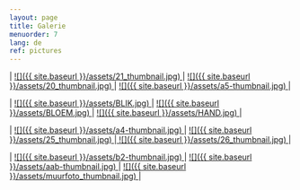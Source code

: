 ```yaml
---
layout: page
title: Galerie
menuorder: 7
lang: de
ref: pictures
---
```


| <a href="/assets/21.JPG"> ![]({{ site.baseurl }}/assets/21_thumbnail.jpg) </a> | <a href="/assets/20.jpg"> ![]({{ site.baseurl }}/assets/20_thumbnail.jpg) </a> | <a href="/assets/a5.JPG">  ![]({{ site.baseurl }}/assets/a5-thumbnail.jpg) </a> |

| <a href="/assets/BLIK 1.JPG"> ![]({{ site.baseurl }}/assets/BLIK.jpg) </a> | <a href="/assets/bloem 1.JPG"> ![]({{ site.baseurl }}/assets/BLOEM.jpg) </a> | <a href="/assets/HAND 1.JPG">![]({{ site.baseurl }}/assets/HAND.jpg) </a> |

|  <a href="/assets/a4.jpg">  ![]({{ site.baseurl }}/assets/a4-thumbnail.jpg) </a> | <a href="/assets/25.JPG"> ![]({{ site.baseurl }}/assets/25_thumbnail.jpg) </a>|<a href="/assets/26.jpg"> ![]({{ site.baseurl }}/assets/26_thumbnail.jpg) </a>|

| <a href="/assets/b2.jpg"> ![]({{ site.baseurl }}/assets/b2-thumbnail.jpg) </a> | <a href="/assets/aab.jpg"> ![]({{ site.baseurl }}/assets/aab-thumbnail.jpg) </a> | <a href="/assets/muurfoto.jpg">  ![]({{ site.baseurl }}/assets/muurfoto_thumbnail.jpg) </a> |




